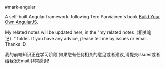 #mark-angular

A self-built Angular framework, following Tero Parviainen's book [Build Your Own AngularJS](http://teropa.info/build-your-own-angular).

My related notes will be updated here, in the "my related notes（相关笔记）" folder. If you have any advice, please tell me by issues or email. Thanks :D

我的前端知识正在学习阶段,如果您有任何相关的意见或者建议,请提交issues或者给我发Email.非常感谢!